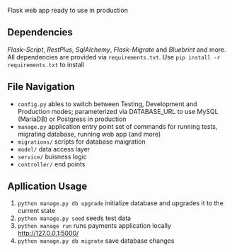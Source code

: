 
Flask web app ready to use in production

## Dependencies

*Flask–Script*, *RestPlus*, *SqlAlchemy*, *Flask-Migrate* and *Bluebrint* and more.
All dependencies are provided via `requirements.txt`. Use `pip install -r requirements.txt` to install

## File Navigation
* `config.py` ables to switch between Testing, Development and Production modes; parameterized via DATABASE_URL to use MySQL (MariaDB) or Postgress in production
* `manage.py` application entry point set of commands for running tests, migrating database, running web app (and more)
* `migrations/` scripts for database maigration
* `model/` data access layer
* `service/` buisness logic
* `controller/` end points

## Apllication Usage
1. `python manage.py db upgrade` initialize database and upgrades it to the current state
2. `python manage.py seed` seeds test data
3. `python manage run` runs payments application locally http://127.0.0.1:5000/
4. `python manage.py db migrate` save database changes  
